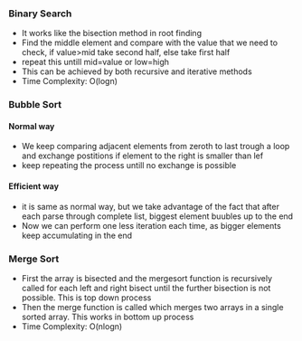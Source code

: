 ### Binary Search
- It works like the bisection method in root finding
- Find the middle element and compare with the value that we need to check, if value>mid take second half, else take first half
- repeat this untill mid=value or low=high
- This can be achieved by both recursive and iterative methods
- Time Complexity: O(logn)

### Bubble Sort
#### Normal way
- We keep comparing adjacent elements from zeroth to last trough a loop and exchange postitions if element to the right is smaller than lef
- keep repeating the process untill no exchange is possible

#### Efficient way
- it is same as normal way, but we take advantage of the fact that after each parse through complete list, biggest element buubles up to the end
- Now we can perform one less iteration each time, as bigger elements keep accumulating in the end

### Merge Sort
- First the array is bisected and the mergesort function is recursively called for each left and right bisect until the further bisection is not possible. This is top down process
- Then the merge function is called which merges two arrays in a single sorted array. This works in bottom up process
- Time Complexity: O(nlogn)
